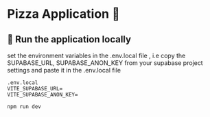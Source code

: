# Pizza Application 🍕

## 🌟 Run the application locally

set the environment variables in the .env.local file ,
i.e copy the SUPABASE_URL, SUPABASE_ANON_KEY from your
supabase project settings and paste it in the .env.local file

```
.env.local
VITE_SUPABASE_URL=
VITE_SUPABASE_ANON_KEY=
```

```
npm run dev
```
